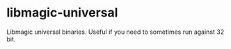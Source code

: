 libmagic-universal
==================

Libmagic universal binaries.  Useful if you need to sometimes run against 32 bit.